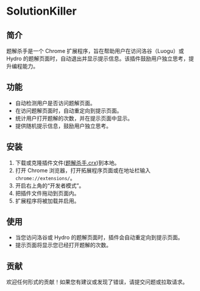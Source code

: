 # SolutionKiller

## 简介

题解杀手是一个 Chrome 扩展程序，旨在帮助用户在访问洛谷（Luogu）或 Hydro 的题解页面时，自动退出并显示提示信息。该插件鼓励用户独立思考，提升编程能力。

## 功能

- 自动检测用户是否访问题解页面。
- 在访问题解页面时，自动重定向到提示页面。
- 统计用户打开题解的次数，并在提示页面中显示。
- 提供随机提示信息，鼓励用户独立思考。

## 安装

1. 下载或克隆插件文件([题解杀手.crx](题解杀手.crx))到本地。
2. 打开 Chrome 浏览器，打开拓展程序页面或在地址栏输入 `chrome://extensions/`。
3. 开启右上角的“开发者模式”。
4. 把插件文件拖动到页面内。
5. 扩展程序将被加载并启用。

## 使用

- 当您访问洛谷或 Hydro 的题解页面时，插件会自动重定向到提示页面。
- 提示页面将显示您已经打开题解的次数。


## 贡献

欢迎任何形式的贡献！如果您有建议或发现了错误，请提交问题或拉取请求。
